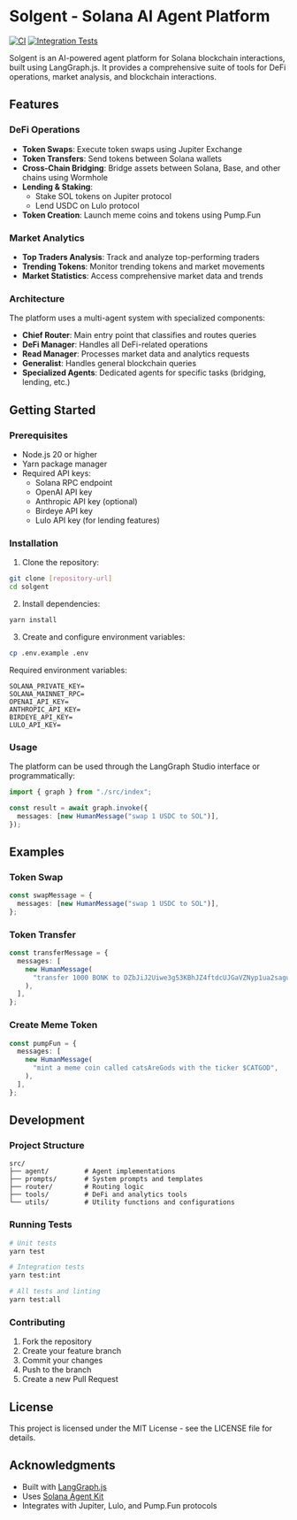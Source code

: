 # Solgent - Solana AI Agent Platform

[![CI](https://github.com/langchain-ai/new-langgraphjs-project/actions/workflows/unit-tests.yml/badge.svg)](https://github.com/langchain-ai/new-langgraphjs-project/actions/workflows/unit-tests.yml)
[![Integration Tests](https://github.com/langchain-ai/new-langgraphjs-project/actions/workflows/integration-tests.yml/badge.svg)](https://github.com/langchain-ai/new-langgraphjs-project/actions/workflows/integration-tests.yml)

Solgent is an AI-powered agent platform for Solana blockchain interactions, built using LangGraph.js. It provides a comprehensive suite of tools for DeFi operations, market analysis, and blockchain interactions.

## Features

### DeFi Operations

- **Token Swaps**: Execute token swaps using Jupiter Exchange
- **Token Transfers**: Send tokens between Solana wallets
- **Cross-Chain Bridging**: Bridge assets between Solana, Base, and other chains using Wormhole
- **Lending & Staking**:
  - Stake SOL tokens on Jupiter protocol
  - Lend USDC on Lulo protocol
- **Token Creation**: Launch meme coins and tokens using Pump.Fun

### Market Analytics

- **Top Traders Analysis**: Track and analyze top-performing traders
- **Trending Tokens**: Monitor trending tokens and market movements
- **Market Statistics**: Access comprehensive market data and trends

### Architecture

The platform uses a multi-agent system with specialized components:

- **Chief Router**: Main entry point that classifies and routes queries
- **DeFi Manager**: Handles all DeFi-related operations
- **Read Manager**: Processes market data and analytics requests
- **Generalist**: Handles general blockchain queries
- **Specialized Agents**: Dedicated agents for specific tasks (bridging, lending, etc.)

## Getting Started

### Prerequisites

- Node.js 20 or higher
- Yarn package manager
- Required API keys:
  - Solana RPC endpoint
  - OpenAI API key
  - Anthropic API key (optional)
  - Birdeye API key
  - Lulo API key (for lending features)

### Installation

1. Clone the repository:

```bash
git clone [repository-url]
cd solgent
```

2. Install dependencies:

```bash
yarn install
```

3. Create and configure environment variables:

```bash
cp .env.example .env
```

Required environment variables:

```
SOLANA_PRIVATE_KEY=
SOLANA_MAINNET_RPC=
OPENAI_API_KEY=
ANTHROPIC_API_KEY=
BIRDEYE_API_KEY=
LULO_API_KEY=
```

### Usage

The platform can be used through the LangGraph Studio interface or programmatically:

```typescript
import { graph } from "./src/index";

const result = await graph.invoke({
  messages: [new HumanMessage("swap 1 USDC to SOL")],
});
```

## Examples

### Token Swap

```typescript
const swapMessage = {
  messages: [new HumanMessage("swap 1 USDC to SOL")],
};
```

### Token Transfer

```typescript
const transferMessage = {
  messages: [
    new HumanMessage(
      "transfer 1000 BONK to DZbJiJ2Uiwe3g53KBhJZ4ftdcUJGaVZNyp1ua2saguXC",
    ),
  ],
};
```

### Create Meme Token

```typescript
const pumpFun = {
  messages: [
    new HumanMessage(
      "mint a meme coin called catsAreGods with the ticker $CATGOD",
    ),
  ],
};
```

## Development

### Project Structure

```
src/
├── agent/         # Agent implementations
├── prompts/       # System prompts and templates
├── router/        # Routing logic
├── tools/         # DeFi and analytics tools
└── utils/         # Utility functions and configurations
```

### Running Tests

```bash
# Unit tests
yarn test

# Integration tests
yarn test:int

# All tests and linting
yarn test:all
```

### Contributing

1. Fork the repository
2. Create your feature branch
3. Commit your changes
4. Push to the branch
5. Create a new Pull Request

## License

This project is licensed under the MIT License - see the LICENSE file for details.

## Acknowledgments

- Built with [LangGraph.js](https://github.com/langchain-ai/langgraphjs)
- Uses [Solana Agent Kit](https://github.com/solana-labs/solana-agent-kit)
- Integrates with Jupiter, Lulo, and Pump.Fun protocols
